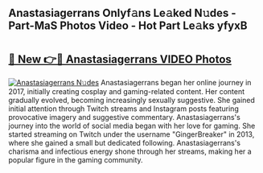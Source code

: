 ## Anastasiagerrans Onlyf𝚊ns Le𝚊ked N𝚞des - Part-MaS Photos Video - Hot Part Le𝚊ks yfyxB

# <h2><a href="http://ab67265.deff.icu/?id=Anastasiagerrans">🔗 New 👉🔴 Anastasiagerrans VIDEO Photos</a></h2>

[![Anastasiagerrans N𝚞des](https://i.imgur.com/rIISA9y.gif)](http://ab67265.deff.icu/?id=Anastasiagerrans)
Anastasiagerrans began her online journey in 2017, initially creating cosplay and gaming-related content. Her content gradually evolved, becoming increasingly sexually suggestive. She gained initial attention through Twitch streams and Instagram posts featuring provocative imagery and suggestive commentary. Anastasiagerrans's journey into the world of social media began with her love for gaming. She started streaming on Twitch under the username "GingerBreaker" in 2013, where she gained a small but dedicated following. Anastasiagerrans's charisma and infectious energy shone through her streams, making her a popular figure in the gaming community.
